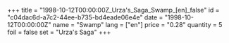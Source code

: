 +++
title = "1998-10-12T00:00:00Z_Urza's_Saga_Swamp_[en]_false"
id = "c04dac6d-a7c2-44ee-b735-bd4eade06e4e"
date = "1998-10-12T00:00:00Z"
name = "Swamp"
lang = ["en"]
price = "0.28"
quantity = 5
foil = false
set = "Urza's Saga"
+++
